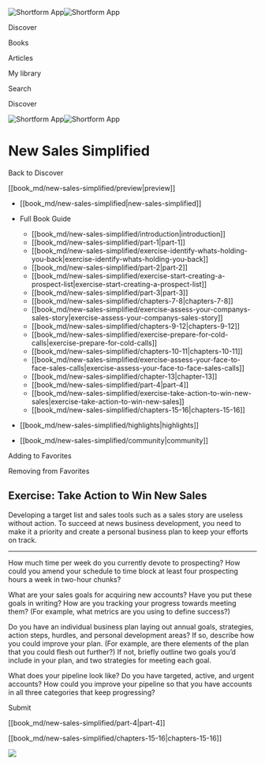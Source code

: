 ![Shortform App](/img/logo.36a2399e.svg)![Shortform App](/img/logo-dark.70c1b072.svg)

Discover

Books

Articles

My library

Search

Discover

![Shortform App](/img/logo.36a2399e.svg)![Shortform App](/img/logo-dark.70c1b072.svg)

# New Sales Simplified

Back to Discover

[[book_md/new-sales-simplified/preview|preview]]

  * [[book_md/new-sales-simplified|new-sales-simplified]]
  * Full Book Guide

    * [[book_md/new-sales-simplified/introduction|introduction]]
    * [[book_md/new-sales-simplified/part-1|part-1]]
    * [[book_md/new-sales-simplified/exercise-identify-whats-holding-you-back|exercise-identify-whats-holding-you-back]]
    * [[book_md/new-sales-simplified/part-2|part-2]]
    * [[book_md/new-sales-simplified/exercise-start-creating-a-prospect-list|exercise-start-creating-a-prospect-list]]
    * [[book_md/new-sales-simplified/part-3|part-3]]
    * [[book_md/new-sales-simplified/chapters-7-8|chapters-7-8]]
    * [[book_md/new-sales-simplified/exercise-assess-your-companys-sales-story|exercise-assess-your-companys-sales-story]]
    * [[book_md/new-sales-simplified/chapters-9-12|chapters-9-12]]
    * [[book_md/new-sales-simplified/exercise-prepare-for-cold-calls|exercise-prepare-for-cold-calls]]
    * [[book_md/new-sales-simplified/chapters-10-11|chapters-10-11]]
    * [[book_md/new-sales-simplified/exercise-assess-your-face-to-face-sales-calls|exercise-assess-your-face-to-face-sales-calls]]
    * [[book_md/new-sales-simplified/chapter-13|chapter-13]]
    * [[book_md/new-sales-simplified/part-4|part-4]]
    * [[book_md/new-sales-simplified/exercise-take-action-to-win-new-sales|exercise-take-action-to-win-new-sales]]
    * [[book_md/new-sales-simplified/chapters-15-16|chapters-15-16]]
  * [[book_md/new-sales-simplified/highlights|highlights]]
  * [[book_md/new-sales-simplified/community|community]]



Adding to Favorites 

Removing from Favorites 

## Exercise: Take Action to Win New Sales

Developing a target list and sales tools such as a sales story are useless without action. To succeed at news business development, you need to make it a priority and create a personal business plan to keep your efforts on track.

* * *

How much time per week do you currently devote to prospecting? How could you amend your schedule to time block at least four prospecting hours a week in two-hour chunks?

What are your sales goals for acquiring new accounts? Have you put these goals in writing? How are you tracking your progress towards meeting them? (For example, what metrics are you using to define success?)

Do you have an individual business plan laying out annual goals, strategies, action steps, hurdles, and personal development areas? If so, describe how you could improve your plan. (For example, are there elements of the plan that you could flesh out further?) If not, briefly outline two goals you’d include in your plan, and two strategies for meeting each goal.

What does your pipeline look like? Do you have targeted, active, and urgent accounts? How could you improve your pipeline so that you have accounts in all three categories that keep progressing?

Submit 

[[book_md/new-sales-simplified/part-4|part-4]]

[[book_md/new-sales-simplified/chapters-15-16|chapters-15-16]]

![](https://bat.bing.com/action/0?ti=56018282&Ver=2&mid=8a9a8597-6382-4964-b2b0-b1d9cad30edc&sid=f30c5e70639211ee87d33f0876d93783&vid=f30c9700639211eeb3a75d830392c94f&vids=0&msclkid=N&pi=0&lg=en-US&sw=800&sh=600&sc=24&nwd=1&tl=Shortform%20%7C%20Book&p=https%3A%2F%2Fwww.shortform.com%2Fapp%2Fbook%2Fnew-sales-simplified%2Fexercise-take-action-to-win-new-sales&r=&lt=354&evt=pageLoad&sv=1&rn=967634)
